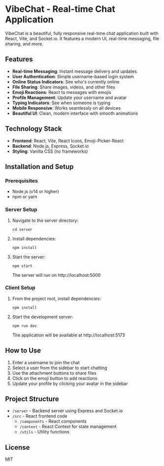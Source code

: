 # VibeChat - Real-time Chat Application

VibeChat is a beautiful, fully responsive real-time chat application built with React, Vite, and Socket.io. It features a modern UI, real-time messaging, file sharing, and more.

## Features

- **Real-time Messaging**: Instant message delivery and updates
- **User Authentication**: Simple username-based login system
- **Online Status Indicators**: See who's currently online
- **File Sharing**: Share images, videos, and other files
- **Emoji Reactions**: React to messages with emojis
- **Profile Management**: Update your username and avatar
- **Typing Indicators**: See when someone is typing
- **Mobile Responsive**: Works seamlessly on all devices
- **Beautiful UI**: Clean, modern interface with smooth animations

## Technology Stack

- **Frontend**: React, Vite, React Icons, Emoji-Picker-React
- **Backend**: Node.js, Express, Socket.io
- **Styling**: Vanilla CSS (no frameworks)

## Installation and Setup

### Prerequisites
- Node.js (v14 or higher)
- npm or yarn

### Server Setup
1. Navigate to the server directory:
   ```
   cd server
   ```
2. Install dependencies:
   ```
   npm install
   ```
3. Start the server:
   ```
   npm start
   ```
   The server will run on http://localhost:5000

### Client Setup
1. From the project root, install dependencies:
   ```
   npm install
   ```
2. Start the development server:
   ```
   npm run dev
   ```
   The application will be available at http://localhost:5173

## How to Use

1. Enter a username to join the chat
2. Select a user from the sidebar to start chatting
3. Use the attachment buttons to share files
4. Click on the emoji button to add reactions
5. Update your profile by clicking your avatar in the sidebar

## Project Structure

- `/server` - Backend server using Express and Socket.io
- `/src` - React frontend code
  - `/components` - React components
  - `/context` - React Context for state management
  - `/utils` - Utility functions

## License

MIT
